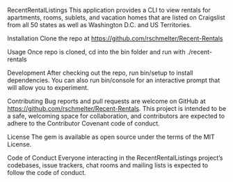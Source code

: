 RecentRentalListings
This application provides a CLI to view rentals for apartments, rooms, sublets, and vacation homes that are listed on Craigslist from all 50 states as well as Washington D.C. and US Territories.

Installation
Clone the repo at https://github.com/rschmelter/Recent-Rentals

Usage
Once repo is cloned, cd into the bin folder and run with ./recent-rentals

Development
After checking out the repo, run bin/setup to install dependencies. You can also run bin/console for an interactive prompt that will allow you to experiment.

Contributing
Bug reports and pull requests are welcome on GitHub at https://github.com/rschmelter/Recent-Rentals. This project is intended to be a safe, welcoming space for collaboration, and contributors are expected to adhere to the Contributor Covenant code of conduct.

License
The gem is available as open source under the terms of the MIT License.

Code of Conduct
Everyone interacting in the RecentRentalListings project’s codebases, issue trackers, chat rooms and mailing lists is expected to follow the code of conduct.
